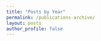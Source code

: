 ```yaml
---
title: "Posts by Year"
permalink: /publications-archive/
layout: posts
author_profile: false
---
```

